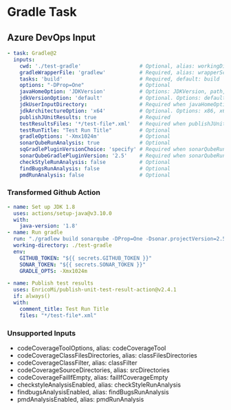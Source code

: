 # Gradle Task

## Azure DevOps Input

```yaml
- task: Gradle@2
  inputs:
    cwd: './test-gradle'                   # Optional, alias: workingDirectory
    gradleWrapperFile: 'gradlew'           # Required, alias: wrapperScript
    tasks: 'build'                         # Required, default: build
    options: "-DProp=One"                  # Optional
    javaHomeOption: 'JDKVersion'           # Options: JDKVersion, path, Alias: javaHomeSelection
    jdkVersionOption: 'default'            # Optional. Options: default, 1.11, 1.10, 1.9, 1.8, 1.7, 1.6, Alias: JDKVersion
    jdkUserInputDirectory:                 # Required when javaHomeOption == Path, Alias: jdkUserInputPath
    jdkArchitectureOption: 'x64'           # Optional. Options: x86, x64, Alias: jdkArchitecture
    publishJUnitResults: true              # Required
    testResultsFiles: '*/test-file*.xml'   # Required when publishJUnitResults == true
    testRunTitle: "Test Run Title"         # Optional
    gradleOptions: '-Xmx1024m'             # Optional
    sonarQubeRunAnalysis: true             # Optional
    sqGradlePluginVersionChoice: 'specify' # Required when sonarQubeRunAnalysis == True Options: specify, build
    sonarQubeGradlePluginVersion: '2.5'    # Required when sonarQubeRunAnalysis == True && SqGradlePluginVersionChoice == Specify
    checkStyleRunAnalysis: false           # Optional
    findBugsRunAnalysis: false             # Optional
    pmdRunAnalysis: false                  # Optional
```

### Transformed Github Action

```yaml
- name: Set up JDK 1.8
  uses: actions/setup-java@v3.10.0
  with:
    java-version: '1.8'
- name: Run gradle
  run: "./gradlew build sonarqube -DProp=One -Dsonar.projectVersion=2.5"
  working-directory: ./test-gradle
  env:
    GITHUB_TOKEN: "${{ secrets.GITHUB_TOKEN }}"
    SONAR_TOKEN: "${{ secrets.SONAR_TOKEN }}"
    GRADLE_OPTS: -Xmx1024m

- name: Publish test results
  uses: EnricoMi/publish-unit-test-result-action@v2.4.1
  if: always()
  with:
    comment_title: Test Run Title
    files: "*/test-file*.xml"
```

### Unsupported Inputs

- codeCoverageToolOptions,            alias: codeCoverageTool
- codeCoverageClassFilesDirectories,  alias: classFilesDirectories
- codeCoverageClassFilter,            alias: classFilter
- codeCoverageSourceDirectories,      alias: srcDirectories
- codeCoverageFailIfEmpty,            alias: failIfCoverageEmpty
- checkstyleAnalysisEnabled,          alias: checkStyleRunAnalysis
- findbugsAnalysisEnabled,            alias: findBugsRunAnalysis
- pmdAnalysisEnabled,                 alias: pmdRunAnalysis

